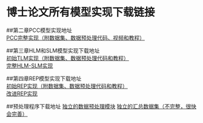 # 博士论文所有模型实现下载链接

##第二章PCC模型实现地址  
[PCC完整实现（附数据集、数据预处理代码、视频和教程）](https://github.com/yangyixiaof/CodeCompletionPlugin)  
  
##第三章HLM和SLM模型实现下载地址  
[初始TLM实现（附数据集、数据预处理代码和教程）](https://www.dropbox.com/s/8typta3a81htclr/TLM.zip)  
[完整HLM-SLM实现](https://www.dropbox.com/s/sr9zztiwmzicslx/HLM-SLM-REP.zip)  
  
##第四章REP模型实现下载地址  
[初始REP实现（附数据集、数据预处理代码和教程）](https://www.dropbox.com/s/28p8j44zdc78ob4/REP.zip)  
[改进REP实现](https://www.dropbox.com/s/sr9zztiwmzicslx/HLM-SLM-REP.zip)  
  
##预处理程序下载地址
[独立的数据预处理模块](https://www.dropbox.com/s/iafkui5dv9jet2f/JavaCodePreProcess.zip)
[独立的汇总数据集（不完整，很快会完善）](https://www.dropbox.com/s/wlriqymllx985k8/CodeCorpus.zip)



